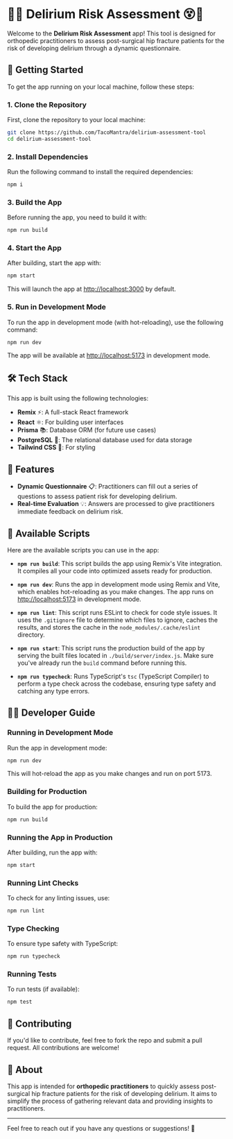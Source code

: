 # 🦴😵 Delirium Risk Assessment 😵🦴

Welcome to the **Delirium Risk Assessment** app! This tool is designed for orthopedic practitioners to assess post-surgical hip fracture patients for the risk of developing delirium through a dynamic questionnaire.

## 🚀 Getting Started

To get the app running on your local machine, follow these steps:

### 1. Clone the Repository

First, clone the repository to your local machine:

```bash
git clone https://github.com/TacoMantra/delirium-assessment-tool
cd delirium-assessment-tool
```

### 2. Install Dependencies

Run the following command to install the required dependencies:

```bash
npm i
```

### 3. Build the App

Before running the app, you need to build it with:

```bash
npm run build
```

### 4. Start the App

After building, start the app with:

```bash
npm start
```

This will launch the app at [http://localhost:3000](http://localhost:3000) by default.

### 5. Run in Development Mode

To run the app in development mode (with hot-reloading), use the following command:

```bash
npm run dev
```

The app will be available at [http://localhost:5173](http://localhost:5173) in development mode.

## 🛠️ Tech Stack

This app is built using the following technologies:

-   **Remix** ⚡: A full-stack React framework
-   **React** ⚛️: For building user interfaces
-   **Prisma** 📚: Database ORM (for future use cases)
-   **PostgreSQL** 🐘: The relational database used for data storage
-   **Tailwind CSS** 🎨: For styling

## 📝 Features

-   **Dynamic Questionnaire** 📋: Practitioners can fill out a series of questions to assess patient risk for developing delirium.
-   **Real-time Evaluation** 💡: Answers are processed to give practitioners immediate feedback on delirium risk.

## 🔧 Available Scripts

Here are the available scripts you can use in the app:

-   **`npm run build`**: This script builds the app using Remix's Vite integration. It compiles all your code into optimized assets ready for production.

-   **`npm run dev`**: Runs the app in development mode using Remix and Vite, which enables hot-reloading as you make changes. The app runs on [http://localhost:5173](http://localhost:5173) in development mode.

-   **`npm run lint`**: This script runs ESLint to check for code style issues. It uses the `.gitignore` file to determine which files to ignore, caches the results, and stores the cache in the `node_modules/.cache/eslint` directory.

-   **`npm run start`**: This script runs the production build of the app by serving the built files located in `./build/server/index.js`. Make sure you've already run the `build` command before running this.

-   **`npm run typecheck`**: Runs TypeScript's `tsc` (TypeScript Compiler) to perform a type check across the codebase, ensuring type safety and catching any type errors.

## 🧑‍💻 Developer Guide

### Running in Development Mode

Run the app in development mode:

```bash
npm run dev
```

This will hot-reload the app as you make changes and run on port 5173.

### Building for Production

To build the app for production:

```bash
npm run build
```

### Running the App in Production

After building, run the app with:

```bash
npm start
```

### Running Lint Checks

To check for any linting issues, use:

```bash
npm run lint
```

### Type Checking

To ensure type safety with TypeScript:

```bash
npm run typecheck
```

### Running Tests

To run tests (if available):

```bash
npm test
```

## 🤝 Contributing

If you'd like to contribute, feel free to fork the repo and submit a pull request. All contributions are welcome!

## 🏥 About

This app is intended for **orthopedic practitioners** to quickly assess post-surgical hip fracture patients for the risk of developing delirium. It aims to simplify the process of gathering relevant data and providing insights to practitioners.

---

Feel free to reach out if you have any questions or suggestions! 👋
